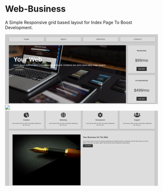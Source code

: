 # Web-Business

A Simple Responsive grid based layout for Index Page To Boost Development.

![Web Dev](/img/grid.png)
![](/img/grid1.png)
![](/img/grid2.png)

